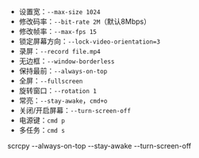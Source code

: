 * 设置宽：`--max-size 1024`
* 修改码率：`--bit-rate 2M`（默认8Mbps）
* 修改帧率：`--max-fps 15`
* 锁定屏幕方向：`--lock-video-orientation=3`
* 录屏：`--record file.mp4`
* 无边框：`--window-borderless`
* 保持最前：`--always-on-top`
* 全屏：`--fullscreen`
* 旋转窗口：`--rotation 1`
* 常亮：`--stay-awake`，`cmd+o`
* 关闭/开启屏幕：`--turn-screen-off`
* 电源键：`cmd p`
* 多任务：`cmd s`

scrcpy --always-on-top --stay-awake --turn-screen-off